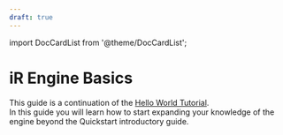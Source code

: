 ```yaml
---
draft: true
---
```


import DocCardList from '@theme/DocCardList';

# iR Engine Basics
This guide is a continuation of the [Hello World Tutorial](../gettingStarted/hello).  
In this guide you will learn how to start expanding your knowledge of the engine beyond the Quickstart introductory guide.  
<!--
NOTE: This section should contain:
- Guide: Teaches a new user how to program the Hero Project and be comfortable with EE project development.
- Hero Project: Showcase for iR Engine's development tools and workflows.
-->

<DocCardList />
